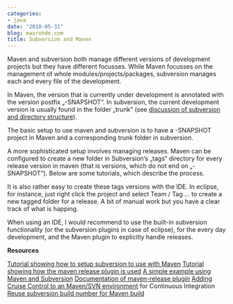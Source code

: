 ```yaml
---
categories:
- java
date: "2010-05-31"
blog: maxrohde.com
title: Subversion and Maven
---
```


Maven and subversion both manage different versions of development projects but they have different focusses. While Maven focusses on the management of whole modules/projects/packages, subversion manages each and every file of the development.

In Maven, the version that is currently under development is annotated with the version postfix „-SNAPSHOT“. In subversion, the current development version is usually found in the folder „trunk“ (see [discussion of subversion and directory structure](http://www.germane-software.com/~ser/R_n_R/subversion.html)).

The basic setup to use maven and subversion is to have a -SNAPSHOT project in Maven and a corresponding trunk folder in subversion.

A more sophisticated setup involves managing releases. Maven can be configured to create a new folder in Subversion‘s „tags“ directory for every release version in maven (that is versions, which do not end on „-SNAPSHOT“). Below are some tutorials, which describe the process.

It is also rather easy to create these tags versions with the IDE. In eclipse, for instance, just right click the project and select Team / Tag ... to create a new tagged folder for a release. A bit of manual work but you have a clear track of what is happing.

When using an IDE, I would recommend to use the built-in subversion functionality (or the subversion plugins in case of eclipse), for the every day development, and the Maven plugin to explicitly handle releases.

**Resources**

[Tutorial showing how to setup subversion to use with Maven](http://wiki.gxdeveloperweb.com/confluence/display/GXDEV/Maven+and+Source+Control+Management+in+Subversion) [Tutorial showing how the maven release plugin is used](http://weblogs.java.net/blog/2008/08/31/using-maven-release-plugin) [A simple example using Maven and Subversion](http://institute.expressionist.nl/icookbook1/maven/maven103/) [Documentation of maven-release plugin](http://maven.apache.org/guides/mini/guide-releasing.html) [Adding Cruise Control to an Maven/SVN environment](http://lijinjoseji.wordpress.com/2008/04/29/configuring-cruise-control-with-maven2-and-svn-146-for-continuous-build-environment/) for Continuous Integration [Reuse subversion build number for Maven build](http://blog.redstream.nl/2008/06/26/using-the-subversion-buildnumber-with-maven/)